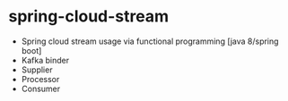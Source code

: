 # spring-cloud-stream
- Spring cloud stream usage via functional programming [java 8/spring boot]
- Kafka binder 
- Supplier 
- Processor
- Consumer
